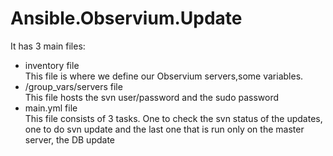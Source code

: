 # Ansible.Observium.Update

It has 3 main files:

- inventory file
  <br>This file is where we define our Observium servers,some variables.
- /group_vars/servers file
  <br>This file hosts the svn user/password and the sudo password
- main.yml file
  <br>This file consists of 3 tasks. One to check the svn status of the updates,
  <br>one to do svn update and the last one that is run only on the master server, the DB update
